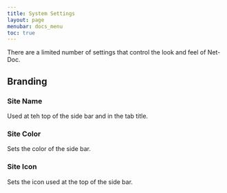 ```yaml
---
title: System Settings
layout: page
menubar: docs_menu
toc: true
---
```


There are a limited number of settings that control the look and feel of
Net-Doc.

## Branding

### Site Name

Used at teh top of the side bar and in the tab title.

### Site Color

Sets the color of the side bar.

### Site Icon

Sets the icon used at the top of the side bar.
